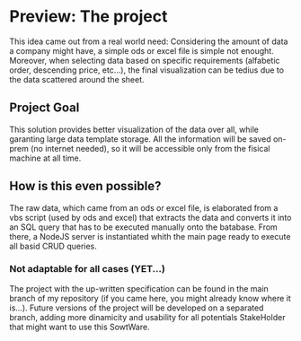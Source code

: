 # Preview: The project

This idea came out from a real world need:
Considering the amount of data a company might have, a simple ods or excel file is simple not enought.
Moreover, when selecting data based on specific requirements (alfabetic order, descending price, etc...), the final visualization can be tedius due to the data scattered around the sheet.

## Project Goal

This solution provides better visualization of the data over all, while garanting large data template storage.
All the information will be saved on-prem (no internet needed), so it will be accessible only from the fisical machine at all time.

## How is this even possible?

The raw data, which came from an ods or excel file, is elaborated from a vbs script (used by ods and excel) that extracts the data and converts it into an SQL query that has to be executed manually onto the batabase.
From there, a NodeJS server is instantiated whith the main page ready to execute all basid CRUD queries.

### Not adaptable for all cases (YET...)

The project with the up-written specification can be found in the main branch of my repository (if you came here, you might already know where it is...).
Future versions of the project will be developed on a separated branch, adding more dinamicity and usability for all potentials StakeHolder that might want to use this SowtWare.
